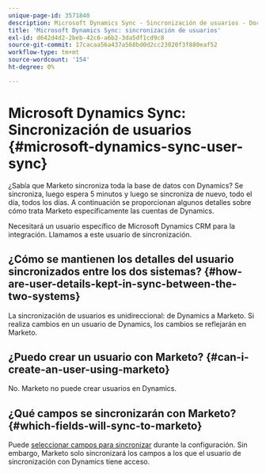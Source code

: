 ```yaml
---
unique-page-id: 3571840
description: Microsoft Dynamics Sync - Sincronización de usuarios - Documentos de Marketo - Documentación del producto
title: 'Microsoft Dynamics Sync: sincronización de usuarios'
exl-id: d642d4d2-2beb-42c6-a6b2-3da5df1cd9c8
source-git-commit: 17cacaa56a437a568bd0d2cc23020f3f880eaf52
workflow-type: tm+mt
source-wordcount: '154'
ht-degree: 0%

---
```


# Microsoft Dynamics Sync: Sincronización de usuarios {#microsoft-dynamics-sync-user-sync}

¿Sabía que Marketo sincroniza toda la base de datos con Dynamics? Se sincroniza, luego espera 5 minutos y luego se sincroniza de nuevo, todo el día, todos los días. A continuación se proporcionan algunos detalles sobre cómo trata Marketo específicamente las cuentas de Dynamics.

Necesitará un usuario específico de Microsoft Dynamics CRM para la integración. Llamamos a este usuario de sincronización.

## ¿Cómo se mantienen los detalles del usuario sincronizados entre los dos sistemas? {#how-are-user-details-kept-in-sync-between-the-two-systems}

La sincronización de usuarios es unidireccional: de Dynamics a Marketo. Si realiza cambios en un usuario de Dynamics, los cambios se reflejarán en Marketo.

## ¿Puedo crear un usuario con Marketo? {#can-i-create-an-user-using-marketo}

No. Marketo no puede crear usuarios en Dynamics.

## ¿Qué campos se sincronizarán con Marketo? {#which-fields-will-sync-to-marketo}

Puede [seleccionar campos para sincronizar](/help/marketo/product-docs/crm-sync/microsoft-dynamics-sync/sync-setup/microsoft-dynamics-365/step-4-of-4-connect.md#select-fields-to-sync) durante la configuración. Sin embargo, Marketo solo sincronizará los campos a los que el usuario de sincronización con Dynamics tiene acceso.
